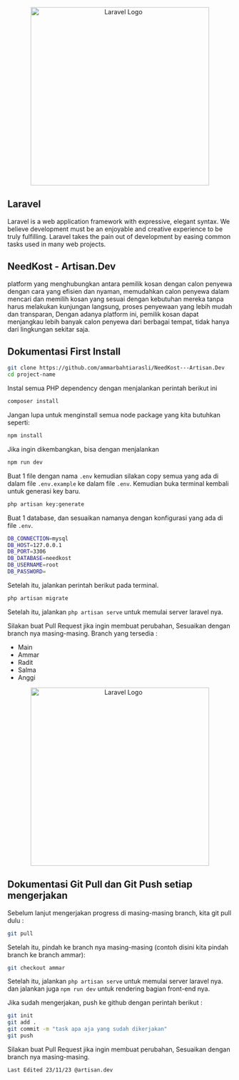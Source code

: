 <p align="center"><a href="https://laravel.com" target="_blank"><img src="https://raw.githubusercontent.com/laravel/art/master/logo-lockup/5%20SVG/2%20CMYK/1%20Full%20Color/laravel-logolockup-cmyk-red.svg" width="400" alt="Laravel Logo"></a></p>

## Laravel

Laravel is a web application framework with expressive, elegant syntax. We believe development must be an enjoyable and creative experience to be truly fulfilling. Laravel takes the pain out of development by easing common tasks used in many web projects.

## NeedKost - Artisan.Dev

platform yang menghubungkan antara pemilik kosan dengan calon penyewa dengan cara yang efisien dan nyaman, memudahkan calon penyewa dalam mencari dan memilih kosan yang sesuai dengan kebutuhan mereka tanpa harus melakukan kunjungan langsung, proses penyewaan yang lebih mudah dan transparan, Dengan adanya platform ini, pemilik kosan dapat menjangkau lebih banyak calon penyewa dari berbagai tempat, tidak hanya dari lingkungan sekitar saja.


## Dokumentasi First Install

```bash
git clone https://github.com/ammarbahtiarasli/NeedKost---Artisan.Dev
cd project-name
```
Instal semua PHP dependency dengan menjalankan perintah berikut ini
```bash
composer install
```
Jangan lupa untuk menginstall semua node package yang kita butuhkan seperti:
```bash
npm install
```
Jika ingin dikembangkan, bisa dengan menjalankan
```bash
npm run dev
```

Buat 1 file dengan nama `.env` kemudian silakan copy semua yang ada di dalam file `.env.example` ke dalam file `.env`. Kemudian buka terminal kembali untuk generasi key baru.
```bash
php artisan key:generate
```
Buat 1 database, dan sesuaikan namanya dengan konfigurasi yang ada di file `.env`.
```bash
DB_CONNECTION=mysql
DB_HOST=127.0.0.1
DB_PORT=3306
DB_DATABASE=needkost
DB_USERNAME=root
DB_PASSWORD=
```
Setelah itu, jalankan perintah berikut pada terminal.
```bash
php artisan migrate
```
Setelah itu, jalankan `php artisan serve` untuk memulai server laravel nya.

Silakan buat Pull Request jika ingin membuat perubahan, Sesuaikan dengan branch nya masing-masing.
Branch yang tersedia :
- Main
- Ammar
- Radit
- Salma
- Anggi

<p align="center"><a href="https://ibb.co/kQ9vvts" target="_blank"><img src="https://ibb.co/kQ9vvts" width="400" alt="Laravel Logo"></a></p>

## Dokumentasi Git Pull dan Git Push setiap mengerjakan

Sebelum lanjut mengerjakan progress di masing-masing branch, kita git pull dulu :
```bash
git pull
```

Setelah itu, pindah ke branch nya masing-masing (contoh disini kita pindah branch ke branch ammar):
```bash
git checkout ammar
```

Setelah itu, jalankan `php artisan serve` untuk memulai server laravel nya.
dan jalankan juga `npm run dev` untuk rendering bagian front-end nya.

Jika sudah mengerjakan, push ke github dengan perintah berikut :
```bash
git init
git add .
git commit -m "task apa aja yang sudah dikerjakan"
git push
```

Silakan buat Pull Request jika ingin membuat perubahan, Sesuaikan dengan branch nya masing-masing.

`Last Edited 23/11/23 @artisan.dev`
